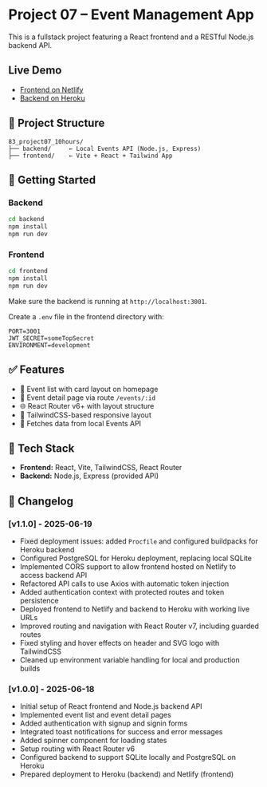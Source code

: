 # Project 07 – Event Management App

This is a fullstack project featuring a React frontend and a RESTful Node.js backend API.

## Live Demo
- [Frontend on Netlify](https://event-management-app.netlify.app)
- [Backend on Heroku](https://event-management-app-backend.herokuapp.com)

## 🔧 Project Structure

```
83_project07_10hours/
├── backend/     ← Local Events API (Node.js, Express)
├── frontend/    ← Vite + React + Tailwind App
```

## 🚀 Getting Started

### Backend
```bash
cd backend
npm install
npm run dev
```

### Frontend
```bash
cd frontend
npm install
npm run dev
```

Make sure the backend is running at `http://localhost:3001`.

Create a `.env` file in the frontend directory with:
```env
PORT=3001
JWT_SECRET=someTopSecret
ENVIRONMENT=development
```

## ✅ Features

- 📄 Event list with card layout on homepage
- 🔎 Event detail page via route `/events/:id`
- 🌐 React Router v6+ with layout structure
- 🎨 TailwindCSS-based responsive layout
- 🔁 Fetches data from local Events API

## 🧱 Tech Stack

- **Frontend:** React, Vite, TailwindCSS, React Router
- **Backend:** Node.js, Express (provided API)

## 📜 Changelog

### [v1.1.0] - 2025-06-19

- Fixed deployment issues: added `Procfile` and configured buildpacks for Heroku backend
- Configured PostgreSQL for Heroku deployment, replacing local SQLite
- Implemented CORS support to allow frontend hosted on Netlify to access backend API
- Refactored API calls to use Axios with automatic token injection
- Added authentication context with protected routes and token persistence
- Deployed frontend to Netlify and backend to Heroku with working live URLs
- Improved routing and navigation with React Router v7, including guarded routes
- Fixed styling and hover effects on header and SVG logo with TailwindCSS
- Cleaned up environment variable handling for local and production builds

### [v1.0.0] - 2025-06-18

- Initial setup of React frontend and Node.js backend API
- Implemented event list and event detail pages
- Added authentication with signup and signin forms
- Integrated toast notifications for success and error messages
- Added spinner component for loading states
- Setup routing with React Router v6
- Configured backend to support SQLite locally and PostgreSQL on Heroku
- Prepared deployment to Heroku (backend) and Netlify (frontend)